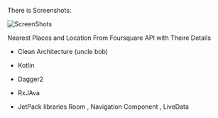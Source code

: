  
 There is Screenshots:

 
 ![ScreenShots](https://user-images.githubusercontent.com/26750131/109968257-b7649f00-7d07-11eb-99f9-d8dab6c82cc5.png)

 
 
 Nearest Places and Location From Foursquare API with Theire Details 
 
 
- Clean Architecture (uncle bob)
 
 - Kotlin

 - Dagger2

 - RxJAva

 - JetPack libraries Room , Navigation Component , LiveData






